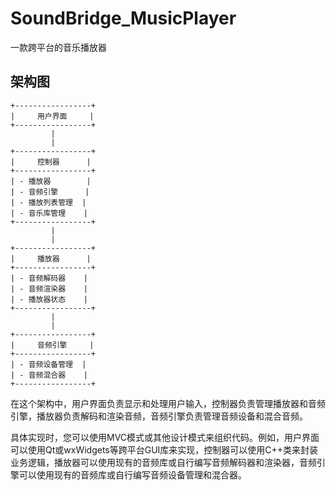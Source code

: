 # SoundBridge_MusicPlayer
一款跨平台的音乐播放器

## 架构图

```
+-----------------+
|     用户界面     |
+-----------------+
         |
         |
+-----------------+
|     控制器      |
+-----------------+
| - 播放器        |
| - 音频引擎      |
| - 播放列表管理  |
| - 音乐库管理    |
+-----------------+
         |
         |
+-----------------+
|     播放器      |
+-----------------+
| - 音频解码器    |
| - 音频渲染器    |
| - 播放器状态    |
+-----------------+
         |
         |
+-----------------+
|     音频引擎     |
+-----------------+
| - 音频设备管理  |
| - 音频混合器    |
+-----------------+
```

在这个架构中，用户界面负责显示和处理用户输入，控制器负责管理播放器和音频引擎，播放器负责解码和渲染音频，音频引擎负责管理音频设备和混合音频。

具体实现时，您可以使用MVC模式或其他设计模式来组织代码。例如，用户界面可以使用Qt或wxWidgets等跨平台GUI库来实现，控制器可以使用C++类来封装业务逻辑，播放器可以使用现有的音频库或自行编写音频解码器和渲染器，音频引擎可以使用现有的音频库或自行编写音频设备管理和混合器。
